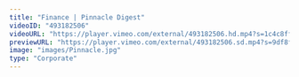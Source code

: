 ```yaml
---
title: "Finance | Pinnacle Digest"
videoID: "493182506"
videoURL: "https://player.vimeo.com/external/493182506.hd.mp4?s=1c4c8ff9ce7b6ad687299708cd358d45b7fd40bd&profile_id=175"
previewURL: "https://player.vimeo.com/external/493182506.sd.mp4?s=9df8f55eda8865972d3c5a4e21c19181db09ab48&profile_id=165"
image: "images/Pinnacle.jpg"
type: "Corporate"
---
```

